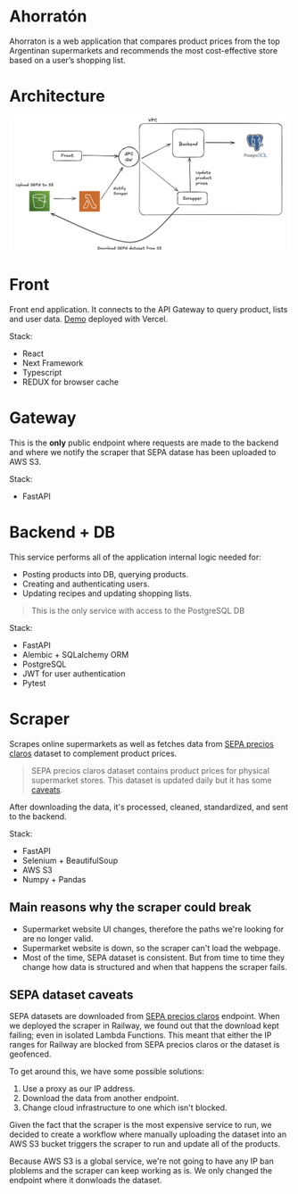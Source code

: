# Ahorratón

Ahorraton is a web application that compares product prices from the top Argentinan supermarkets and recommends the most cost-effective store based on a user’s shopping list.

# Architecture

![Architecture](../resources/architecture.png)

# Front

Front end application. It connects to the API Gateway to query product, lists and user data. [Demo](https://front-five-plum.vercel.app/) deployed with Vercel.

Stack:

* React
* Next Framework
* Typescript
* REDUX for browser cache

# Gateway

This is the **only** public endpoint where requests are made to the backend and where we notify the scraper that SEPA datase has been uploaded to AWS S3.

Stack:

* FastAPI


# Backend + DB

This service performs all of the application internal logic needed for:
* Posting products into DB, querying products.
* Creating and authenticating users.
* Updating recipes and updating shopping lists.

> This is the only service with access to the PostgreSQL DB 

Stack:

* FastAPI
* Alembic + SQLalchemy ORM
* PostgreSQL
* JWT for user authentication
* Pytest

# Scraper

Scrapes online supermarkets as well as fetches data from [SEPA precios claros](https://datos.produccion.gob.ar/dataset/sepa-precios) dataset to complement product prices.


> SEPA precios claros dataset contains product prices for physical supermarket stores. This dataset is updated daily but it has some [caveats](#sepa-dataset-caveats).


After downloading the data, it's processed, cleaned, standardized, and sent to the backend.


Stack:

* FastAPI
* Selenium + BeautifulSoup
* AWS S3
* Numpy + Pandas


## Main reasons why the scraper could break

* Supermarket website UI changes, therefore the paths we're looking for are no longer valid.
* Supermarket website is down, so the scraper can't load the webpage.
* Most of the time, SEPA dataset is consistent. But from time to time they change how data is structured and when that happens the scraper fails.

## SEPA dataset caveats

SEPA datasets are downloaded from [SEPA precios claros](https://datos.produccion.gob.ar/dataset/sepa-precios) endpoint. When we deployed the scraper in Railway, we found out that the download kept failing; even in isolated Lambda Functions. This meant that either the IP ranges for Railway are blocked from SEPA precios claros or the dataset is geofenced.

To get around this, we have some possible solutions:

1. Use a proxy as our IP address.
2. Download the data from another endpoint.
3. Change cloud infrastructure to one which isn't blocked.


Given the fact that the scraper is the most expensive service to run, we decided to create a workflow where manually uploading the dataset into an AWS S3 bucket triggers the scraper to run and update all of the products.


Because AWS S3 is a global service, we're not going to have any IP ban ploblems and the scraper can keep working as is. We only changed the endpoint where it donwloads the dataset.

